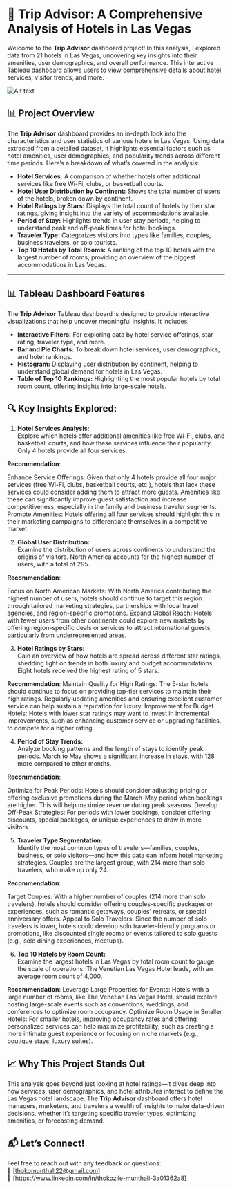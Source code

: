 
# **🏨 Trip Advisor: A Comprehensive Analysis of Hotels in Las Vegas**  

Welcome to the **Trip Advisor** dashboard project! In this analysis, I explored data from 21 hotels in Las Vegas, uncovering key insights into their amenities, user demographics, and overall performance. This interactive Tableau dashboard allows users to view comprehensive details about hotel services, visitor trends, and more.

![Alt text]() 



## **📊 Project Overview**  

The **Trip Advisor** dashboard provides an in-depth look into the characteristics and user statistics of various hotels in Las Vegas. Using data extracted from a detailed dataset, it highlights essential factors such as hotel amenities, user demographics, and popularity trends across different time periods. Here’s a breakdown of what’s covered in the analysis:

- **Hotel Services:** A comparison of whether hotels offer additional services like free Wi-Fi, clubs, or basketball courts.
- **Hotel User Distribution by Continent:** Shows the total number of users of the hotels, broken down by continent.
- **Hotel Ratings by Stars:** Displays the total count of hotels by their star ratings, giving insight into the variety of accommodations available.
- **Period of Stay:** Highlights trends in user stay periods, helping to understand peak and off-peak times for hotel bookings.
- **Traveler Type:** Categorizes visitors into types like families, couples, business travelers, or solo tourists.
- **Top 10 Hotels by Total Rooms:** A ranking of the top 10 hotels with the largest number of rooms, providing an overview of the biggest accommodations in Las Vegas.

---

## **📊 Tableau Dashboard Features**  

The **Trip Advisor** Tableau dashboard is designed to provide interactive visualizations that help uncover meaningful insights. It includes:
- **Interactive Filters:** For exploring data by hotel service offerings, star rating, traveler type, and more.
- **Bar and Pie Charts:** To break down hotel services, user demographics, and hotel rankings.
- **Histogram:** Displaying user distribution by continent, helping to understand global demand for hotels in Las Vegas.
- **Table of Top 10 Rankings:** Highlighting the most popular hotels by total room count, offering insights into large-scale hotels.


## **🔍 Key Insights Explored:**

1. **Hotel Services Analysis:**  
   Explore which hotels offer additional amenities like free Wi-Fi, clubs, and basketball courts, and how these services influence their popularity. Only 4 hotels provide all four services.

**Recommendation**:

  Enhance Service Offerings: Given that only 4 hotels provide all four major services (free Wi-Fi, clubs, basketball courts, etc.), hotels that lack these services could 
  consider adding them to attract more guests. Amenities like these can significantly improve guest satisfaction and increase competitiveness, especially in the family and 
  business traveler segments.
  Promote Amenities: Hotels offering all four services should highlight this in their marketing campaigns to differentiate themselves in a competitive market.

2. **Global User Distribution:**  
     Examine the distribution of users across continents to understand the origins of visitors. North America accounts for the highest number of users, with a total of 295.

**Recommendation**:

  Focus on North American Markets: With North America contributing the highest number of users, hotels should continue to target this region through tailored marketing 
  strategies, partnerships with local travel agencies, and region-specific promotions.
  Expand Global Reach: Hotels with fewer users from other continents could explore new markets by offering region-specific deals or services to attract international guests, 
  particularly from underrepresented areas.

3. **Hotel Ratings by Stars:**  
   Gain an overview of how hotels are spread across different star ratings, shedding light on trends in both luxury and budget accommodations. Eight hotels received the 
   highest rating of 5 stars.

**Recommendation**:
  Maintain Quality for High Ratings: The 5-star hotels should continue to focus on providing top-tier services to maintain their high ratings. Regularly updating amenities 
  and ensuring excellent customer service can help sustain a reputation for luxury.
  Improvement for Budget Hotels: Hotels with lower star ratings may want to invest in incremental improvements, such as enhancing customer service or upgrading facilities, 
  to compete for a higher rating.


4. **Period of Stay Trends:**  
     Analyze booking patterns and the length of stays to identify peak periods. March to May shows a significant increase in stays, with 128 more compared to other months.

**Recommendation**:

  Optimize for Peak Periods: Hotels should consider adjusting pricing or offering exclusive promotions during the March-May period when bookings are higher. This will help 
  maximize revenue during peak seasons.
  Develop Off-Peak Strategies: For periods with lower bookings, consider offering discounts, special packages, or unique experiences to draw in more visitors.


5. **Traveler Type Segmentation:**  
     Identify the most common types of travelers—families, couples, business, or solo visitors—and how this data can inform hotel marketing strategies. Couples are the 
     largest group, with 214 more than solo travelers, who make up only 24.

**Recommendation**:

  Target Couples: With a higher number of couples (214 more than solo travelers), hotels should consider offering couples-specific packages or experiences, such as romantic 
  getaways, couples' retreats, or special anniversary offers.
  Appeal to Solo Travelers: Since the number of solo travelers is lower, hotels could develop solo traveler-friendly programs or promotions, like discounted single rooms or 
  events tailored to solo guests (e.g., solo dining experiences, meetups).


6. **Top 10 Hotels by Room Count:**  
     Examine the largest hotels in Las Vegas by total room count to gauge the scale of operations. The Venetian Las Vegas Hotel leads, with an average room count of 4,000.

**Recommendation**:
  Leverage Large Properties for Events: Hotels with a large number of rooms, like The Venetian Las Vegas Hotel, should explore hosting large-scale events such as 
  conventions, weddings, and conferences to optimize room occupancy.
  Optimize Room Usage in Smaller Hotels: For smaller hotels, improving occupancy rates and offering personalized services can help maximize profitability, such as creating 
  a more intimate guest experience or focusing on niche markets (e.g., boutique stays, luxury suites).



## **📈 Why This Project Stands Out**  

   This analysis goes beyond just looking at hotel ratings—it dives deep into how services, user demographics, and hotel attributes interact to define the Las Vegas hotel 
   landscape. The **Trip Advisor** dashboard offers hotel managers, marketers, and travelers a wealth of insights to make data-driven decisions, whether it’s targeting 
   specific traveler types, optimizing amenities, or forecasting demand.



## **📬 Let’s Connect!**

Feel free to reach out with any feedback or questions:  
📧 [thokomunthali22@gmail.com]  
💼 [https://www.linkedin.com/in/thokozile-munthali-3a01362a8]  



